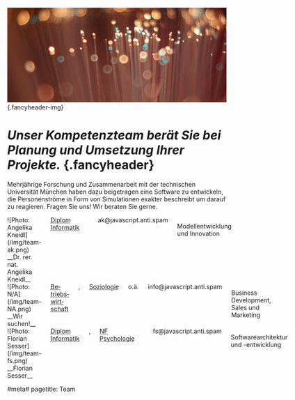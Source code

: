 ![](/img/accurate-bild-team.jpg) {.fancyheader-img}
# *Unser Kompetenzteam berät Sie bei Planung und Umsetzung Ihrer Projekte.* {.fancyheader}



Mehrjährige Forschung und Zusammenarbeit mit der technischen Universität München haben dazu beigetragen eine Software zu entwickeln, die Personenströme in Form von Simulationen exakter beschreibt um darauf zu reagieren. Fragen Sie uns! Wir beraten Sie gerne.

<div class="teambox four columns alpha border" markdown="1">
![Photo: Angelika Kneidl](/img/team-ak.png)
__Dr. rer. nat. Angelika Kneidl__ <br />
<abbr title="Technische Universität München">Diplom Informatik</abbr><br />
<span class="mailadresse" data-to="ak">ak@javascript.anti.spam</span>

Modellentwicklung und Innovation
</div>

<div class="teambox four columns border" markdown="1">
![Photo: N/A](/img/team-NA.png)
__Wir suchen!__ <br />
<abbr title="oder &auml;hnliches">Be&shy;triebs&shy;wirt&shy;schaft</abbr>, <abbr title="oder &auml;hnliches">Soziologie</abbr> o.&auml;.<br />
<span class="mailadresse" data-to="info">info@javascript.anti.spam</span>

Business Development, Sales und Marketing
</div>

<div class="teambox four columns omega border" markdown="1">
![Photo: Florian Sesser](/img/team-fs.png)
__Florian Sesser__ <br />
<abbr title="Technische Universität München">Diplom Informatik</abbr>, <abbr title="Ludwig-Maximilians-Universität München">NF Psychologie</abbr> <br />
<span class="mailadresse" data-to="fs">fs@javascript.anti.spam</span>

Softwarearchitektur und -entwicklung
</div>


#meta#
pagetitle: Team

